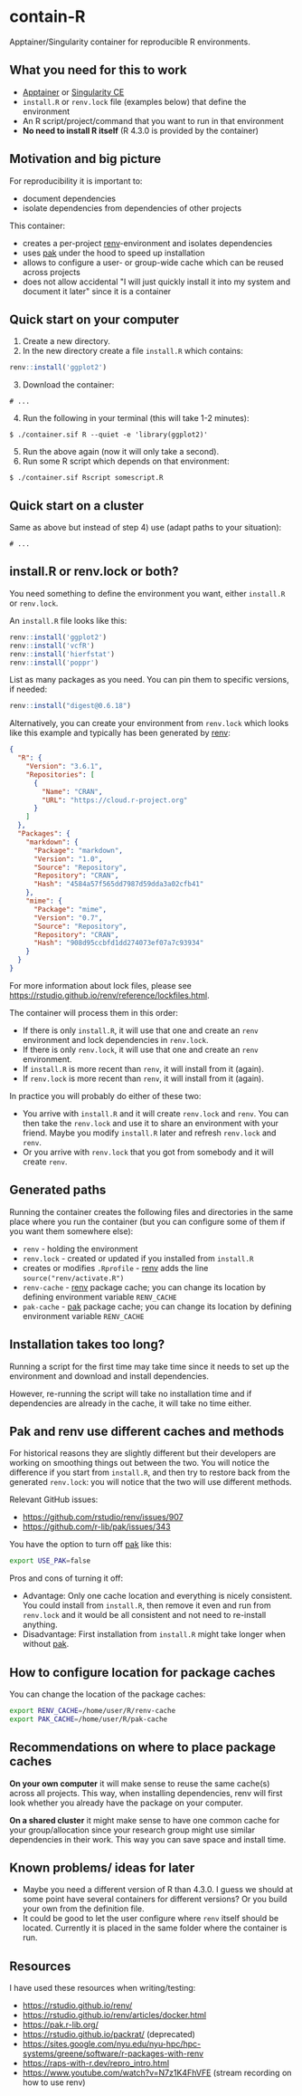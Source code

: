 # contain-R

Apptainer/Singularity container for reproducible R environments.


## What you need for this to work

- [Apptainer](https://apptainer.org/) or [Singularity CE](https://docs.sylabs.io/guides/latest/user-guide/introduction.html)
- `install.R` or `renv.lock` file (examples below) that define the environment
- An R script/project/command that you want to run in that environment
- **No need to install R itself** (R 4.3.0 is provided by the container)


## Motivation and big picture

For reproducibility it is important to:
- document dependencies
- isolate dependencies from dependencies of other projects

This container:
- creates a per-project [renv](https://rstudio.github.io/renv/)-environment and
  isolates dependencies
- uses [pak](https://pak.r-lib.org/) under
  the hood to speed up installation
- allows to configure a user- or group-wide cache which can be reused across projects
- does not allow accidental "I will just quickly install it into my system and document it later" since it is a container


## Quick start on your computer

1. Create a new directory.
2. In the new directory create a file `install.R` which contains:
```r
renv::install('ggplot2')
```
3. Download the container:
```
# ...
```
4. Run the following in your terminal (this will take 1-2 minutes):
```
$ ./container.sif R --quiet -e 'library(ggplot2)'
```
5. Run the above again (now it will only take a second).
6. Run some R script which depends on that environment:
```
$ ./container.sif Rscript somescript.R
```


## Quick start on a cluster

Same as above but instead of step 4) use (adapt paths to your situation):
```
# ...
```


## install.R or renv.lock or both?

You need something to define the environment you want, either `install.R` or `renv.lock`.

An `install.R` file looks like this:
```r
renv::install('ggplot2')
renv::install('vcfR')
renv::install('hierfstat')
renv::install('poppr')
```

List as many packages as you need. You can pin them to specific versions, if
needed:
```r
renv::install("digest@0.6.18")
```

Alternatively, you can create your environment from `renv.lock` which looks
like this example and typically has been generated by [renv](https://rstudio.github.io/renv/):
```json
{
  "R": {
    "Version": "3.6.1",
    "Repositories": [
      {
        "Name": "CRAN",
        "URL": "https://cloud.r-project.org"
      }
    ]
  },
  "Packages": {
    "markdown": {
      "Package": "markdown",
      "Version": "1.0",
      "Source": "Repository",
      "Repository": "CRAN",
      "Hash": "4584a57f565dd7987d59dda3a02cfb41"
    },
    "mime": {
      "Package": "mime",
      "Version": "0.7",
      "Source": "Repository",
      "Repository": "CRAN",
      "Hash": "908d95ccbfd1dd274073ef07a7c93934"
    }
  }
}
```
For more information about lock files, please see
<https://rstudio.github.io/renv/reference/lockfiles.html>.

The container will process them in this order:
- If there is only `install.R`, it will use that one and create an `renv` environment and lock dependencies in `renv.lock`.
- If there is only `renv.lock`, it will use that one and create an `renv` environment.
- If `install.R` is more recent than `renv`, it will install from it (again).
- If `renv.lock` is more recent than `renv`, it will install from it (again).

In practice you will probably do either of these two:
- You arrive with `install.R` and it will create `renv.lock` and `renv`. You
  can then take the `renv.lock` and use it to share an environment with your
  friend. Maybe you modify `install.R` later and refresh `renv.lock` and `renv`.
- Or you arrive with `renv.lock` that you got from somebody and it will create
  `renv`.


## Generated paths

Running the container creates the following files and directories in the same
place where you run the container (but you can configure some of them if you
want them somewhere else):
- `renv` - holding the environment
- `renv.lock` - created or updated if you installed from `install.R`
- creates or modifies `.Rprofile` - [renv](https://rstudio.github.io/renv/) adds the line `source("renv/activate.R")`
- `renv-cache` - [renv](https://rstudio.github.io/renv/) package cache; you can change its location by defining environment variable `RENV_CACHE`
- `pak-cache` - [pak](https://pak.r-lib.org/) package cache; you can change its location by defining environment variable `RENV_CACHE`


## Installation takes too long?

Running a script for the first time may take time since it needs to set up the
environment and download and install dependencies.

However, re-running the script will take no installation time and if
dependencies are already in the cache, it will take no time either.


## Pak and renv use different caches and methods

For historical reasons they are slightly different but their
developers are working on smoothing things out between the two.
You will notice the difference if you start from `install.R`,
and then try to restore back from the generated `renv.lock`: you will
notice that the two will use different methods.

Relevant GitHub issues:
- https://github.com/rstudio/renv/issues/907
- https://github.com/r-lib/pak/issues/343

You have the option to turn off [pak](https://pak.r-lib.org/) like this:
```bash
export USE_PAK=false
```

Pros and cons of turning it off:
- Advantage: Only one cache location and everything is nicely consistent. You
  could install from `install.R`, then remove it even and run from `renv.lock`
  and it would be all consistent and not need to re-install anything.
- Disadvantage: First installation from `install.R` might take longer when
  without [pak](https://pak.r-lib.org/).


## How to configure location for package caches

You can change the location of the package caches:
```bash
export RENV_CACHE=/home/user/R/renv-cache
export PAK_CACHE=/home/user/R/pak-cache
```


## Recommendations on where to place package caches

**On your own computer** it will make sense to reuse the same cache(s) across
all projects.  This way, when installing dependencies, renv will first look
whether you already have the package on your computer.

**On a shared cluster** it might make sense to have one common cache for your
group/allocation since your research group might use similar dependencies in
their work.  This way you can save space and install time.


## Known problems/ ideas for later

- Maybe you need a different version of R than 4.3.0. I guess we should at some
  point have several containers for different versions? Or you build your own
  from the definition file.
- It could be good to let the user configure where `renv` itself should be
  located. Currently it is placed in the same folder where the container is run.


## Resources

I have used these resources when writing/testing:
- https://rstudio.github.io/renv/
- https://rstudio.github.io/renv/articles/docker.html
- https://pak.r-lib.org/
- https://rstudio.github.io/packrat/ (deprecated)
- https://sites.google.com/nyu.edu/nyu-hpc/hpc-systems/greene/software/r-packages-with-renv
- https://raps-with-r.dev/repro_intro.html
- https://www.youtube.com/watch?v=N7z1K4FhVFE (stream recording on how to use renv)
